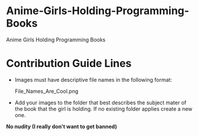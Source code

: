 # Anime-Girls-Holding-Programming-Books
Anime Girls Holding Programming Books



# Contribution Guide Lines

* Images must have descriptive file names in the following format:

    File_Names_Are_Cool.png

* Add your images to the folder that best describes the subject mater of the book that the girl is holding. If no existing folder applies create a new one.
    
__No nudity (I really don't want to get banned)__
